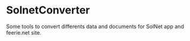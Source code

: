 # SolnetConverter
Some tools to convert differents data and documents for SolNet app and feerie.net site.
